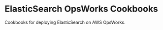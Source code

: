 ElasticSearch OpsWorks Cookbooks
================================

Cookbooks for deploying ElasticSearch on AWS OpsWorks.
